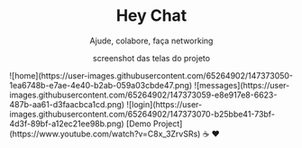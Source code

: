 <div align="center">
	<h1 align="center">  Hey Chat </h1>
	<p>Ajude, colabore, faça networking</p>
	<p> screenshot das telas do projeto </p>
</div>	
![home](https://user-images.githubusercontent.com/65264902/147373050-1ea6748b-e7ae-4e40-b2ab-059a03cbde47.png)
![messages](https://user-images.githubusercontent.com/65264902/147373059-e8e917e8-6623-487b-aa61-d3faacbca1cd.png)
![login](https://user-images.githubusercontent.com/65264902/147373070-b25bbe41-73bf-4d3f-89bf-a12ec21ee98b.png)
[Demo Project](https://www.youtube.com/watch?v=C8x_3ZrvSRs)
☕️ ❤️
